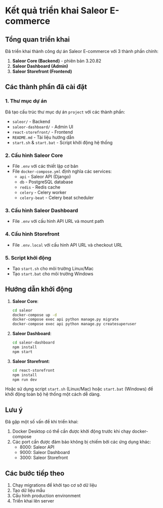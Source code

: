 # Kết quả triển khai Saleor E-commerce

## Tổng quan triển khai

Đã triển khai thành công dự án Saleor E-commerce với 3 thành phần chính:
1. **Saleor Core (Backend)** - phiên bản 3.20.82
2. **Saleor Dashboard (Admin)**
3. **Saleor Storefront (Frontend)**

## Các thành phần đã cài đặt

### 1. Thư mục dự án
Đã tạo cấu trúc thư mục dự án `project` với các thành phần:
- `saleor/` - Backend 
- `saleor-dashboard/` - Admin UI
- `react-storefront/` - Frontend
- `README.md` - Tài liệu hướng dẫn
- `start.sh` & `start.bat` - Script khởi động hệ thống

### 2. Cấu hình Saleor Core
- File `.env` với các thiết lập cơ bản
- File `docker-compose.yml` định nghĩa các services:
  - `api` - Saleor API (Django)
  - `db` - PostgreSQL database
  - `redis` - Redis cache
  - `celery` - Celery worker
  - `celery-beat` - Celery beat scheduler

### 3. Cấu hình Saleor Dashboard
- File `.env` với cấu hình API URL và mount path

### 4. Cấu hình Storefront
- File `.env.local` với cấu hình API URL và checkout URL

### 5. Script khởi động
- Tạo `start.sh` cho môi trường Linux/Mac
- Tạo `start.bat` cho môi trường Windows

## Hướng dẫn khởi động

1. **Saleor Core**:
   ```bash
   cd saleor
   docker-compose up -d
   docker-compose exec api python manage.py migrate
   docker-compose exec api python manage.py createsuperuser
   ```

2. **Saleor Dashboard**:
   ```bash
   cd saleor-dashboard
   npm install
   npm start
   ```

3. **Saleor Storefront**:
   ```bash
   cd react-storefront
   npm install
   npm run dev
   ```

Hoặc sử dụng script `start.sh` (Linux/Mac) hoặc `start.bat` (Windows) để khởi động toàn bộ hệ thống một cách dễ dàng.

## Lưu ý

Đã gặp một số vấn đề khi triển khai:
1. Docker Desktop có thể cần được khởi động trước khi chạy docker-compose
2. Các port cần được đảm bảo không bị chiếm bởi các ứng dụng khác:
   - 8000: Saleor API
   - 9000: Saleor Dashboard
   - 3000: Saleor Storefront

## Các bước tiếp theo

1. Chạy migrations để khởi tạo cơ sở dữ liệu
2. Tạo dữ liệu mẫu
3. Cấu hình production environment
4. Triển khai lên server 